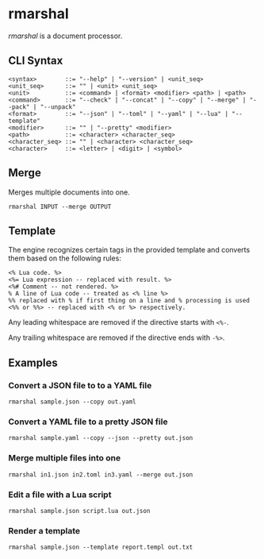 # rmarshal

_rmarshal_ is a document processor.

## CLI Syntax

    <syntax>        ::= "--help" | "--version" | <unit_seq>
    <unit_seq>      ::= "" | <unit> <unit_seq>
    <unit>          ::= <command> | <format> <modifier> <path> | <path>
    <command>       ::= "--check" | "--concat" | "--copy" | "--merge" | "--pack" | "--unpack"
    <format>        ::= "--json" | "--toml" | "--yaml" | "--lua" | "--template"
    <modifier>      ::= "" | "--pretty" <modifier>
    <path>          ::= <character> <character_seq>
    <character_seq> ::= "" | <character> <character_seq>
    <character>     ::= <letter> | <digit> | <symbol>

## Merge

Merges multiple documents into one.

    rmarshal INPUT --merge OUTPUT

## Template

The engine recognizes certain tags in the provided template and converts them based on the following rules:

    <% Lua code. %>
    <%= Lua expression -- replaced with result. %>
    <%# Comment -- not rendered. %>
    % A line of Lua code -- treated as <% line %>
    %% replaced with % if first thing on a line and % processing is used
    <%% or %%> -- replaced with <% or %> respectively.

Any leading whitespace are removed if the directive starts with `<%-`.

Any trailing whitespace are removed if the directive ends with `-%>`.

## Examples

### Convert a JSON file to to a YAML file

    rmarshal sample.json --copy out.yaml

### Convert a YAML file to a pretty JSON file

    rmarshal sample.yaml --copy --json --pretty out.json

### Merge multiple files into one

    rmarshal in1.json in2.toml in3.yaml --merge out.json

### Edit a file with a Lua script

    rmarshal sample.json script.lua out.json

### Render a template

    rmarshal sample.json --template report.templ out.txt
